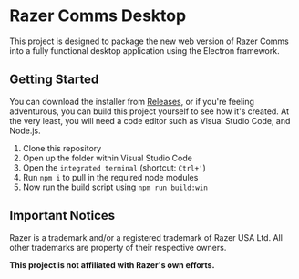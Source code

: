 # Razer Comms Desktop

This project is designed to package the new web version of Razer Comms into a fully functional desktop application using the Electron framework.

## Getting Started

You can download the installer from [Releases](https://github.com/njbmartin/razer-comms-desktop/releases), or if you're feeling adventurous, you can build this project yourself to see how it's created. At the very least, you will need a code editor such as Visual Studio Code, and Node.js.

1. Clone this repository
2. Open up the folder within Visual Studio Code
3. Open the `integrated terminal` (shortcut: `Ctrl+'`)
4. Run `npm i` to pull in the required node modules
5. Now run the build script using `npm run build:win`

## Important Notices

Razer is a trademark and/or a registered trademark of Razer USA Ltd.
All other trademarks are property of their respective owners.

**This project is not affiliated with Razer's own efforts.**

